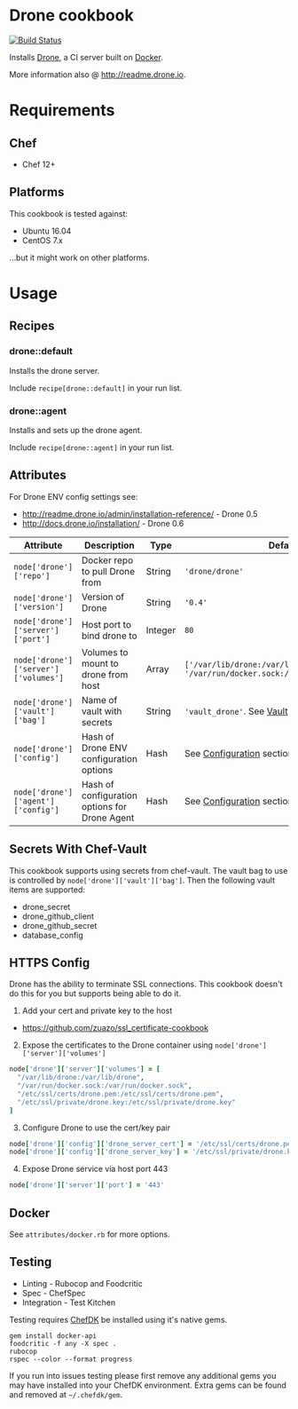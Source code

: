 # Drone cookbook
[![Build Status](https://travis-ci.org/jmccann/chef-drone.svg?branch=master)](https://travis-ci.org/jmccann/chef-drone)

Installs [Drone](https://github.com/drone/drone), a CI server built on [Docker](https://www.docker.io).

More information also @ http://readme.drone.io.

# Requirements

## Chef

* Chef 12+

## Platforms

This cookbook is tested against:

* Ubuntu 16.04
* CentOS 7.x

...but it might work on other platforms.

# Usage
## Recipes
### drone::default
Installs the drone server.

Include `recipe[drone::default]` in your run list.

### drone::agent
Installs and sets up the drone agent.

Include `recipe[drone::agent]` in your run list.

## Attributes

For Drone ENV config settings see:
* http://readme.drone.io/admin/installation-reference/ - Drone 0.5
* http://docs.drone.io/installation/ - Drone 0.6

Attribute | Description | Type | Default
----------|-------------|------|--------
`node['drone']['repo']` | Docker repo to pull Drone from | String | `'drone/drone'`
`node['drone']['version']` | Version of Drone | String | `'0.4'`
`node['drone']['server']['port']` | Host port to bind drone to | Integer | `80`
`node['drone']['server']['volumes']` | Volumes to mount to drone from host | Array | `['/var/lib/drone:/var/lib/drone', '/var/run/docker.sock:/var/run/docker.sock']`
`node['drone']['vault']['bag']` | Name of vault with secrets | String | `'vault_drone'`.  See [Vault](#vault) section below.
`node['drone']['config']` | Hash of Drone ENV configuration options | Hash | See [Configuration](#configuration) section below.
`node['drone']['agent']['config']` | Hash of configuration options for Drone Agent | Hash | See [Configuration](#configuration) section below.

## Secrets With Chef-Vault

This cookbook supports using secrets from chef-vault.  The vault bag to use
is controlled by `node['drone']['vault']['bag']`.  Then the following vault
items are supported:

* drone_secret
* drone_github_client
* drone_github_secret
* database_config

## HTTPS Config

Drone has the ability to terminate SSL connections.  This cookbook doesn't do
this for you but supports being able to do it.

1. Add your cert and private key to the host
  * https://github.com/zuazo/ssl_certificate-cookbook
2. Expose the certificates to the Drone container using `node['drone']['server']['volumes']`
```ruby
node['drone']['server']['volumes'] = [
  "/var/lib/drone:/var/lib/drone",
  "/var/run/docker.sock:/var/run/docker.sock",
  "/etc/ssl/certs/drone.pem:/etc/ssl/certs/drone.pem",
  "/etc/ssl/private/drone.key:/etc/ssl/private/drone.key"
]
```
3. Configure Drone to use the cert/key pair
```ruby
node['drone']['config']['drone_server_cert'] = '/etc/ssl/certs/drone.pem'
node['drone']['config']['drone_server_key'] = '/etc/ssl/private/drone.key'
```
4. Expose Drone service via host port 443
```ruby
node['drone']['server']['port'] = '443'
```

## Docker

See `attributes/docker.rb` for more options.

## Testing

* Linting - Rubocop and Foodcritic
* Spec - ChefSpec
* Integration - Test Kitchen

Testing requires [ChefDK](https://downloads.chef.io/chef-dk/) be installed using it's native gems.

```
gem install docker-api
foodcritic -f any -X spec .
rubocop
rspec --color --format progress
```

If you run into issues testing please first remove any additional gems you may
have installed into your ChefDK environment.  Extra gems can be found and removed
at `~/.chefdk/gem`.
